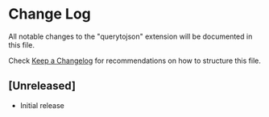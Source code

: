 # Change Log

All notable changes to the "querytojson" extension will be documented in this file.

Check [Keep a Changelog](http://keepachangelog.com/) for recommendations on how to structure this file.

## [Unreleased]

- Initial release